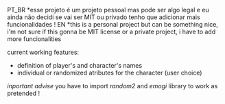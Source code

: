 PT_BR *esse projeto é um projeto pessoal mas pode ser algo legal e eu ainda não decidi se vai ser MIT ou privado tenho que adicionar mais funcionalidades !
EN *this is a personal project but can be something nice, i'm not sure if this gonna be MIT license or a private project, i have to add more funcionalities

current working features:
* definition of player's and character's names
* individual or randomized atributes for the character (user choice)

*inportant advise*
you have to import *random2* and *emogi* library to work as pretended !
